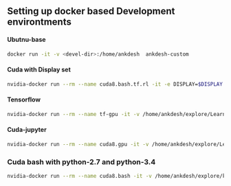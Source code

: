 ## Setting up docker based Development environtments

#### Ubutnu-base 
```sh
docker run -it -v <devel-dir>:/home/ankdesh  ankdesh-custom
```

#### Cuda with Display set
```sh
nvidia-docker run --rm --name cuda8.bash.tf.rl -it -e DISPLAY=$DISPLAY  -v /tmp/.X11-unix:/tmp/.X11-unix -v /root/.Xauthority:/root/.Xauthority:rw -v /home/ankdesh/explore/LearnTry/RL/:/home/ankdesh/code  -v /home/ankdesh/virtualenvs:/home/ankdesh/virtualenvs -v /home/ankdesh/.ssh:/home/ankdesh/.ssh -p 8888:8888  ankdesh/cuda8.bash:latest
```

#### Tensorflow
```sh
nvidia-docker run --rm --name tf-gpu -it -v /home/ankdesh/explore/LearnTry:/notebooks  -p 8888:8888 -p 6006:6006 tf-latest-gpu-py3.4
```
#### Cuda-jupyter
```sh
nvidia-docker run --rm --name cuda8.gpu -it -v /home/ankdesh/explore/LearnTry:/notebooks  -v /home/ankdesh/installed/virtualenvs:/virtualenvs -p 8888:8888 cuda8.jupyter
```

### Cuda bash with python-2.7 and python-3.4
```sh
nvidia-docker run --rm --name cuda8.bash -it -v /home/ankdesh/explore/kaggle-cdiscount/:/home/ankdesh/code  -v /home/ankdesh/installed/virtualenvs:/home/ankdesh/virtualenvs -v /media/ssd/datasets/cdiscount/:/home/ankdesh/dataset -p 8888:8888 ankdesh/cuda8.bash:latest
```

